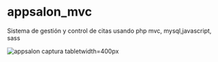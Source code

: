 # appsalon_mvc
Sistema de gestión y control de citas usando php mvc, mysql,javascript, sass 

![appsalon captura tablet](https://user-images.githubusercontent.com/56383926/224258932-d47ec520-8f38-4522-8a59-3249db697385.png)width=400px

